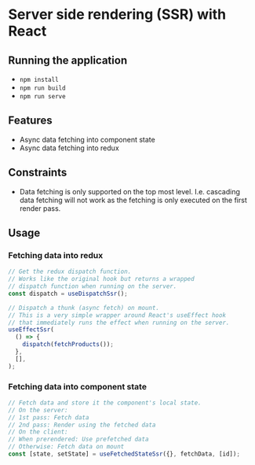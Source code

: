 # Server side rendering (SSR) with React

## Running the application
- `npm install`
- `npm run build`
- `npm run serve`

## Features
- Async data fetching into component state
- Async data fetching into redux

## Constraints
- Data fetching is only supported on the top most level. I.e. cascading data fetching will not work as the fetching is only executed on the first render pass.

## Usage
### Fetching data into redux
```javascript
// Get the redux dispatch function.
// Works like the original hook but returns a wrapped 
// dispatch function when running on the server.
const dispatch = useDispatchSsr();

// Dispatch a thunk (async fetch) on mount.
// This is a very simple wrapper around React's useEffect hook
// that immediately runs the effect when running on the server.
useEffectSsr(
  () => {
    dispatch(fetchProducts());
  },
  [],
);
```

### Fetching data into component state
```javascript
// Fetch data and store it the component's local state.
// On the server: 
// 1st pass: Fetch data
// 2nd pass: Render using the fetched data
// On the client:
// When prerendered: Use prefetched data
// Otherwise: Fetch data on mount
const [state, setState] = useFetchedStateSsr({}, fetchData, [id]);
```
